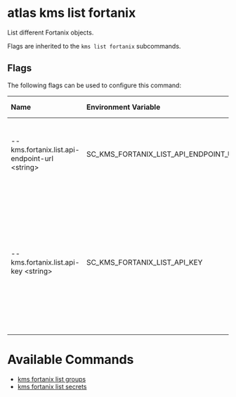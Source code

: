 # atlas kms list fortanix

List different Fortanix objects.

Flags are inherited to the `kms list fortanix` subcommands.

## Flags

The following flags can be used to configure this command:

| Name                                           | Environment Variable                  | Default Value | Description |
| :----------------------------------------------| :-------------------------------------| :-------------| :-----------|
| --kms.fortanix.list.api-endpoint-url \<string> | SC_KMS_FORTANIX_LIST_API_ENDPOINT_URL | https://kms-test.adidas-group.com | The URL for the Fortanix API endpoint. Make sure to include the trailing slash. |
| --kms.fortanix.list.api-key \<string>          | SC_KMS_FORTANIX_LIST_API_KEY          | Your Fortanix API access key. You can obtain this key by logging into your Fortanix account and navigating to the 'API Keys' page in the 'Settings' section. |

# Available Commands

* [kms fortanix list groups](./kms.fortanix.list.groups.md)
* [kms fortanix list secrets](./kms.fortanix.list.secrets.md)